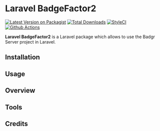 # Laravel BadgeFactor2

[![Latest Version on Packagist][ico-version]][link-packagist]
[![Total Downloads][ico-downloads]][link-downloads]
[![StyleCI][ico-styleci]][link-styleci]
[![Github Actions][ico-github-actions]][link-github-actions]

**Laravel BadgeFactor2** is a Laravel package which allows to use the Badgr Server project in Laravel.
## Installation

## Usage

## Overview

## Tools

## Credits


[ico-version]: https://img.shields.io/packagist/v/ctrlwebinc/badgefactor2-laravel.svg
[ico-downloads]: https://img.shields.io/packagist/dt/ctrlwebinc/badgefactor2-laravel.svg
[ico-styleci]: https://styleci.io/repos/438762514/shield?style=flat
[ico-github-actions]: https://github.com/ctrlwebinc/badgefactor2-laravel/actions/workflows/laravel.yml/badge.svg

[link-packagist]: https://packagist.org/packages/ctrlwebinc/badgefactor2-laravel
[link-downloads]: https://packagist.org/packages/ctrlwebinc/badgefactor2-laravel
[link-styleci]: https://styleci.io/repos/438762514
[link-github-actions]: https://github.com/ctrlwebinc/badgefactor2-laravel/actions
